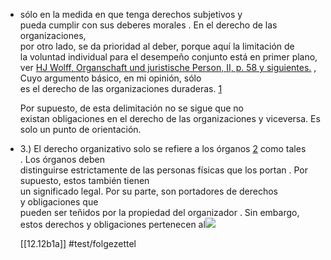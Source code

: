 -   sólo en la medida en que tenga derechos subjetivos y  
    pueda cumplir con sus deberes morales . En el derecho de las organizaciones,  
    por otro lado, se da prioridad al deber, porque aquí la limitación de  
    la voluntad individual para el desempeño conjunto está en primer plano,  
    ver [HJ Wolff, Organschaft und juristische Person, II, p. 58 y siguientes.](https://niklas-luhmann-archiv.de/bestand/bibliographie/item/wolff_1934_organschaft-2 "wolff_1934_organschaft-2") ,  
    Cuyo argumento básico, en mi opinión, sólo  
    es el derecho de las organizaciones duraderas. [1](https://niklas-luhmann-archiv.de/bestand/zettelkasten/zettel/ZK_1_NB_12-12b1a_V "ZK_1_NB_12-12b1a_V")
    
    Por supuesto, de esta delimitación no se sigue que no  
    existan obligaciones en el derecho de las organizaciones y viceversa. Es  
    solo un punto de orientación.
    
-   3.) El derecho organizativo solo se refiere a los órganos [2](https://niklas-luhmann-archiv.de/bestand/zettelkasten/zettel/ZK_1_NB_12-12b1a_V "ZK_1_NB_12-12b1a_V") como tales  
    . Los órganos deben  
    distinguirse estrictamente de las personas físicas que los portan . Por supuesto, estos también tienen  
    un significado legal. Por su parte, son portadores de derechos  
    y obligaciones que  
    pueden ser teñidos por la propiedad del organizador . Sin embargo, estos derechos y obligaciones pertenecen al[![](https://niklas-luhmann-archiv.de/assets/images/nav_icons/arrow-right-bold-box.svg)](https://niklas-luhmann-archiv.de/bestand/zettelkasten/zettel/ZK_1_NB_12-12b2_V "Continuación del texto de la hoja ZK_1_NB_12-12b2_V")
    
    [[12.12b1a]]
    #test/folgezettel 
    